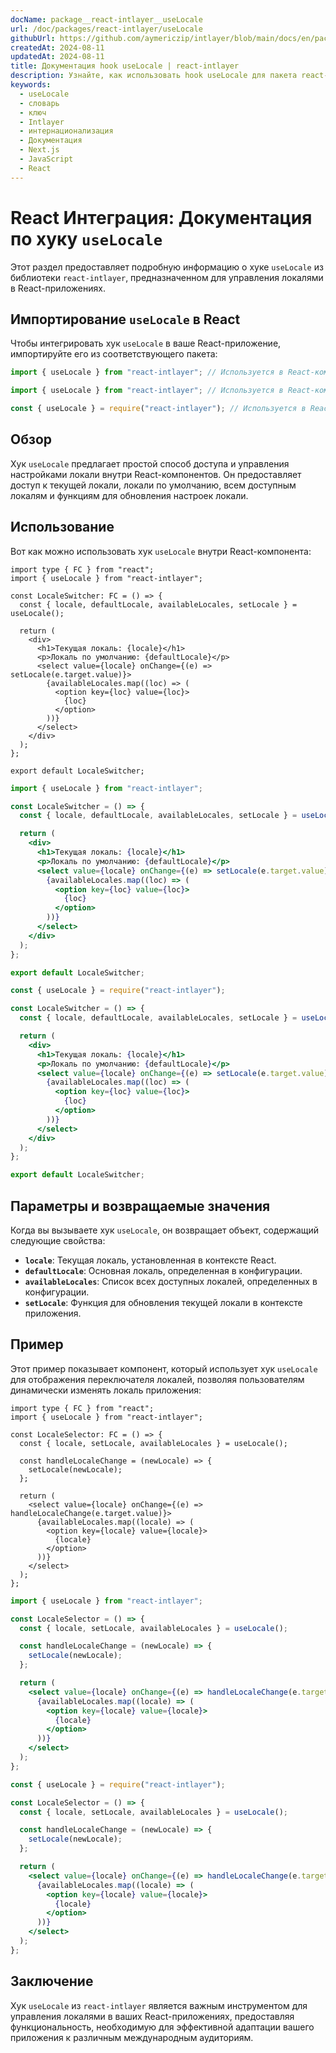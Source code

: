 ```yaml
---
docName: package__react-intlayer__useLocale
url: /doc/packages/react-intlayer/useLocale
githubUrl: https://github.com/aymericzip/intlayer/blob/main/docs/en/packages/react-intlayer/useLocale.md
createdAt: 2024-08-11
updatedAt: 2024-08-11
title: Документация hook useLocale | react-intlayer
description: Узнайте, как использовать hook useLocale для пакета react-intlayer
keywords:
  - useLocale
  - словарь
  - ключ
  - Intlayer
  - интернационализация
  - Документация
  - Next.js
  - JavaScript
  - React
---
```


# React Интеграция: Документация по хуку `useLocale`

Этот раздел предоставляет подробную информацию о хуке `useLocale` из библиотеки `react-intlayer`, предназначенном для управления локалями в React-приложениях.

## Импортирование `useLocale` в React

Чтобы интегрировать хук `useLocale` в ваше React-приложение, импортируйте его из соответствующего пакета:

```typescript codeFormat="typescript"
import { useLocale } from "react-intlayer"; // Используется в React-компонентах для управления локалями
```

```javascript codeFormat="esm"
import { useLocale } from "react-intlayer"; // Используется в React-компонентах для управления локалями
```

```javascript codeFormat="commonjs"
const { useLocale } = require("react-intlayer"); // Используется в React-компонентах для управления локалями
```

## Обзор

Хук `useLocale` предлагает простой способ доступа и управления настройками локали внутри React-компонентов. Он предоставляет доступ к текущей локали, локали по умолчанию, всем доступным локалям и функциям для обновления настроек локали.

## Использование

Вот как можно использовать хук `useLocale` внутри React-компонента:

```tsx fileName="src/components/LocaleSwitcher.tsx" codeFormat="typescript"
import type { FC } from "react";
import { useLocale } from "react-intlayer";

const LocaleSwitcher: FC = () => {
  const { locale, defaultLocale, availableLocales, setLocale } = useLocale();

  return (
    <div>
      <h1>Текущая локаль: {locale}</h1>
      <p>Локаль по умолчанию: {defaultLocale}</p>
      <select value={locale} onChange={(e) => setLocale(e.target.value)}>
        {availableLocales.map((loc) => (
          <option key={loc} value={loc}>
            {loc}
          </option>
        ))}
      </select>
    </div>
  );
};

export default LocaleSwitcher;
```

```jsx fileName="src/components/LocaleSwitcher.mjx" codeFormat="esm"
import { useLocale } from "react-intlayer";

const LocaleSwitcher = () => {
  const { locale, defaultLocale, availableLocales, setLocale } = useLocale();

  return (
    <div>
      <h1>Текущая локаль: {locale}</h1>
      <p>Локаль по умолчанию: {defaultLocale}</p>
      <select value={locale} onChange={(e) => setLocale(e.target.value)}>
        {availableLocales.map((loc) => (
          <option key={loc} value={loc}>
            {loc}
          </option>
        ))}
      </select>
    </div>
  );
};

export default LocaleSwitcher;
```

```jsx fileName="src/components/LocaleSwitcher.csx" codeFormat="commonjs"
const { useLocale } = require("react-intlayer");

const LocaleSwitcher = () => {
  const { locale, defaultLocale, availableLocales, setLocale } = useLocale();

  return (
    <div>
      <h1>Текущая локаль: {locale}</h1>
      <p>Локаль по умолчанию: {defaultLocale}</p>
      <select value={locale} onChange={(e) => setLocale(e.target.value)}>
        {availableLocales.map((loc) => (
          <option key={loc} value={loc}>
            {loc}
          </option>
        ))}
      </select>
    </div>
  );
};

export default LocaleSwitcher;
```

## Параметры и возвращаемые значения

Когда вы вызываете хук `useLocale`, он возвращает объект, содержащий следующие свойства:

- **`locale`**: Текущая локаль, установленная в контексте React.
- **`defaultLocale`**: Основная локаль, определенная в конфигурации.
- **`availableLocales`**: Список всех доступных локалей, определенных в конфигурации.
- **`setLocale`**: Функция для обновления текущей локали в контексте приложения.

## Пример

Этот пример показывает компонент, который использует хук `useLocale` для отображения переключателя локалей, позволяя пользователям динамически изменять локаль приложения:

```tsx fileName="src/components/LocaleSelector.tsx" codeFormat="typescript"
import type { FC } from "react";
import { useLocale } from "react-intlayer";

const LocaleSelector: FC = () => {
  const { locale, setLocale, availableLocales } = useLocale();

  const handleLocaleChange = (newLocale) => {
    setLocale(newLocale);
  };

  return (
    <select value={locale} onChange={(e) => handleLocaleChange(e.target.value)}>
      {availableLocales.map((locale) => (
        <option key={locale} value={locale}>
          {locale}
        </option>
      ))}
    </select>
  );
};
```

```jsx fileName="src/components/LocaleSelector.mjx" codeFormat="esm"
import { useLocale } from "react-intlayer";

const LocaleSelector = () => {
  const { locale, setLocale, availableLocales } = useLocale();

  const handleLocaleChange = (newLocale) => {
    setLocale(newLocale);
  };

  return (
    <select value={locale} onChange={(e) => handleLocaleChange(e.target.value)}>
      {availableLocales.map((locale) => (
        <option key={locale} value={locale}>
          {locale}
        </option>
      ))}
    </select>
  );
};
```

```jsx fileName="src/components/LocaleSelector.csx" codeFormat="commonjs"
const { useLocale } = require("react-intlayer");

const LocaleSelector = () => {
  const { locale, setLocale, availableLocales } = useLocale();

  const handleLocaleChange = (newLocale) => {
    setLocale(newLocale);
  };

  return (
    <select value={locale} onChange={(e) => handleLocaleChange(e.target.value)}>
      {availableLocales.map((locale) => (
        <option key={locale} value={locale}>
          {locale}
        </option>
      ))}
    </select>
  );
};
```

## Заключение

Хук `useLocale` из `react-intlayer` является важным инструментом для управления локалями в ваших React-приложениях, предоставляя функциональность, необходимую для эффективной адаптации вашего приложения к различным международным аудиториям.
